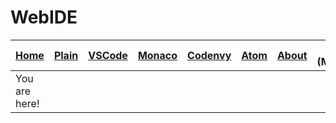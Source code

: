 # WebIDE

| [Home](README.md) | [Plain](PLAIN.md) | [VSCode](VSCODE.md) | [Monaco](MONACO.md) | [Codenvy](CODENVY.md) | [Atom](ATOM.md) | [About](ABOUT.md) | [More](MORE.md |
|-------------------|-------------------|---------------------|---------------------|-----------------------|-----------------|-------------------|----------------|
| You are here!     |                   |                     |                     |                       |                 |                   |                |
